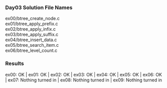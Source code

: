 ### Day03 Solution File Names

ex00/btree_create_node.c <br>
ex01/btree_apply_prefix.c <br>
ex02/btree_apply_infix.c <br>
ex03/btree_apply_suffix.c <br>
ex04/btree_insert_data.c <br>
ex05/btree_search_item.c<br>
ex06/btree_level_count.c<br>

### Results

ex00: OK | ex01: OK | ex02: OK | ex03: OK | ex04: OK | ex05: OK | ex06: OK | ex07: Nothing turned in | ex08: Nothing turned in | ex09: Nothing turned in
